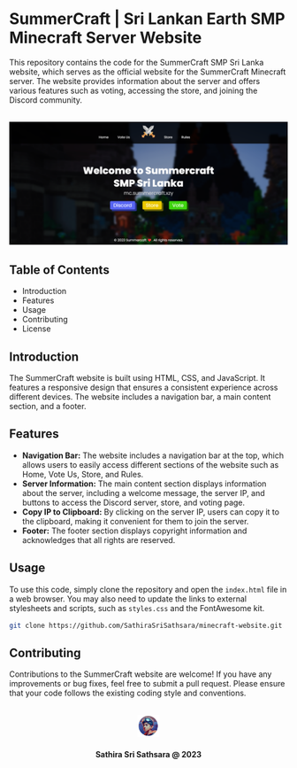 # SummerCraft | Sri Lankan Earth SMP Minecraft Server Website

This repository contains the code for the SummerCraft SMP Sri Lanka website, which serves as the official website for the SummerCraft Minecraft server. The website provides information about the server and offers various features such as voting, accessing the store, and joining the Discord community.

<br>
<img src="screenshot.png">
<br>

## Table of Contents
- Introduction
- Features
- Usage
- Contributing
- License

## Introduction

The SummerCraft website is built using HTML, CSS, and JavaScript. It features a responsive design that ensures a consistent experience across different devices. The website includes a navigation bar, a main content section, and a footer.

## Features

- <b>Navigation Bar:</b> The website includes a navigation bar at the top, which allows users to easily access different sections of the website such as Home, Vote Us, Store, and Rules.
- <b>Server Information:</b> The main content section displays information about the server, including a welcome message, the server IP, and buttons to access the Discord server, store, and voting page.
- <b>Copy IP to Clipboard:</b> By clicking on the server IP, users can copy it to the clipboard, making it convenient for them to join the server.
- <b>Footer:</b> The footer section displays copyright information and acknowledges that all rights are reserved.

## Usage

To use this code, simply clone the repository and open the `index.html` file in a web browser. You may also need to update the links to external stylesheets and scripts, such as `styles.css` and the FontAwesome kit.

```bash
git clone https://github.com/SathiraSriSathsara/minecraft-website.git
``` 

## Contributing

Contributions to the SummerCraft website are welcome! If you have any improvements or bug fixes, feel free to submit a pull request. Please ensure that your code follows the existing coding style and conventions. 

<br>

<div align="center">
	<img src="https://github.com/SathiraSriSathsara/SathiraSriSathsara/blob/main/icon.png" width="40">
	<h4>Sathira Sri Sathsara @ 2023</h4>
</div>	
